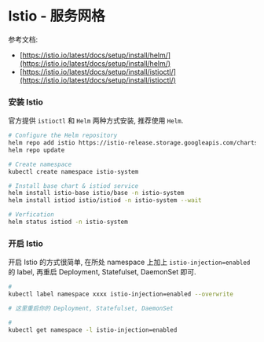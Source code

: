 <a name="PKhLX"></a>
# Istio - 服务网格
参考文档:

- [https://istio.io/latest/docs/setup/install/helm/](https://istio.io/latest/docs/setup/install/helm/)
- [https://istio.io/latest/docs/setup/install/istioctl/](https://istio.io/latest/docs/setup/install/istioctl/)
<a name="KEIBP"></a>
### 安装 Istio
官方提供 `istioctl` 和 `Helm` 两种方式安装, 推荐使用 `Helm`.
```bash
# Configure the Helm repository
helm repo add istio https://istio-release.storage.googleapis.com/charts
helm repo update

# Create namespace
kubectl create namespace istio-system

# Install base chart & istiod service
helm install istio-base istio/base -n istio-system
helm install istiod istio/istiod -n istio-system --wait

# Verfication
helm status istiod -n istio-system
```
<a name="jPWca"></a>
### 开启 Istio
开启 Istio 的方式很简单, 在所处 namespace 上加上 `istio-injection=enabled`的 label, 再重启 Deployment, Statefulset, DaemonSet 即可.
```bash
# 
kubectl label namespace xxxx istio-injection=enabled --overwrite

# 这里重启你的 Deployment, Statefulset, DaemonSet

# 
kubectl get namespace -l istio-injection=enabled
```
